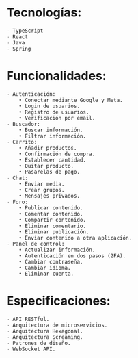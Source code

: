 # Tecnologías:

    - TypeScript
    - React
    - Java
    - Spring

# Funcionalidades:

    - Autenticación:
        • Conectar mediante Google y Meta.
        • Login de usuarios.
        • Registro de usuarios.
        • Verificación por email.
    - Buscador:
        • Buscar información.
        • Filtrar información.
    - Carrito:
        • Añadir productos.
        • Confirmación de compra.
        • Establecer cantidad.
        • Quitar producto.
        • Pasarelas de pago.
    - Chat:
        • Enviar media.
        • Crear grupos.
        • Mensajes privados.
    - Foro:
        • Publicar contenido.
        • Comentar contenido.
        • Compartir contenido.
        • Eliminar comentario.
        • Eliminar publicación.
        • Enviar contenido a otra aplicación.
    - Panel de control:
        • Actualizar información.
        • Autenticación en dos pasos (2FA).
        • Cambiar contraseña.
        • Cambiar idioma.
        • Eliminar cuenta.

# Especificaciones:

    - API RESTful.
    - Arquitectura de microservicios.
    - Arquitectura Hexagonal.
    - Arquitectura Screaming.
    - Patrones de diseño.
    - WebSocket API.
